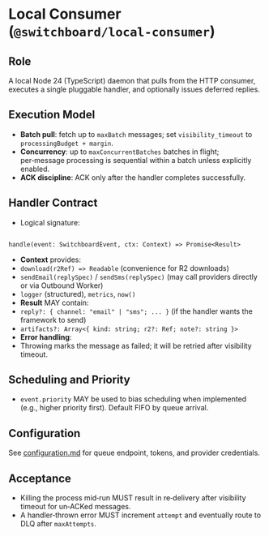 # Local Consumer (`@switchboard/local-consumer`)

## Role

A local Node 24 (TypeScript) daemon that pulls from the HTTP consumer, executes a single pluggable handler, and optionally issues deferred replies.

## Execution Model

- **Batch pull**: fetch up to `maxBatch` messages; set `visibility_timeout` to `processingBudget + margin`.
- **Concurrency**: up to `maxConcurrentBatches` batches in flight; per‑message processing is sequential within a batch unless explicitly enabled.
- **ACK discipline**: ACK only after the handler completes successfully.

## Handler Contract

- Logical signature:

```

handle(event: SwitchboardEvent, ctx: Context) => Promise<Result>

```

- **Context** provides:
- `download(r2Ref) => Readable` (convenience for R2 downloads)
- `sendEmail(replySpec)` / `sendSms(replySpec)` (may call providers directly or via Outbound Worker)
- `logger` (structured), `metrics`, `now()`
- **Result** MAY contain:
- `reply?: { channel: "email" | "sms"; ... }` (if the handler wants the framework to send)
- `artifacts?: Array<{ kind: string; r2?: Ref; note?: string }>`
- **Error handling**:
- Throwing marks the message as failed; it will be retried after visibility timeout.

## Scheduling and Priority

- `event.priority` MAY be used to bias scheduling when implemented (e.g., higher priority first). Default FIFO by queue arrival.

## Configuration

See [configuration.md](configuration.md) for queue endpoint, tokens, and provider credentials.

## Acceptance

- Killing the process mid‑run MUST result in re‑delivery after visibility timeout for un‑ACKed messages.
- A handler‑thrown error MUST increment `attempt` and eventually route to DLQ after `maxAttempts`.
